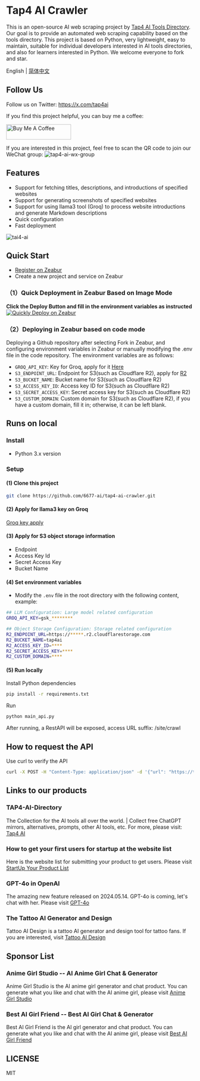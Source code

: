# Tap4 AI Crawler
This is an open-source AI web scraping project by [Tap4 AI Tools Directory](https://tap4.ai). Our goal is to provide an automated web scraping capability based on the tools directory. This project is based on Python, very lightweight, easy to maintain, suitable for individual developers interested in AI tools directories, and also for learners interested in Python. We welcome everyone to fork and star.

English | [简体中文](./README.zh-CN.md)

## Follow Us

Follow us on Twitter: https://x.com/tap4ai

If you find this project helpful, you can buy me a coffee:

<a href="https://www.buymeacoffee.com/tap4ai0o" target="_blank"><img src="https://cdn.buymeacoffee.com/buttons/default-orange.png" alt="Buy Me A Coffee" height="41" width="174"></a>

If you are interested in this project, feel free to scan the QR code to join our WeChat group: ![tap4-ai-wx-group](./images/640.jpg)

## Features

- Support for fetching titles, descriptions, and introductions of specified websites
- Support for generating screenshots of specified websites
- Support for using llama3 tool (Groq) to process website introductions and generate Markdown descriptions
- Quick configuration
- Fast deployment

![tai4-ai](./images/tap4-ai.png)

## Quick Start
- [Register on Zeabur](<https://zeabur.com?referralCode=leoli202303>)
- Create a new project and service on Zeabur
### （1）Quick Deployment in Zeabur Based on Image Mode
**Click the Deploy Button and fill in the environment variables as instructed**<br>
[![Quickly Deploy on Zeabur](https://zeabur.com/button.svg)](https://zeabur.com/templates/89NZ05)
### （2）Deploying in Zeabur based on code mode
Deploying a Github repository after selecting Fork in Zeabur, and configuring environment variables in Zeabur or manually modifying the .env file in the code repository. The environment variables are as follows:
- `GROQ_API_KEY`: Key for Groq, apply for it [Here](https://console.groq.com/keys)
- `S3_ENDPOINT_URL`: Endpoint for S3(such as Cloudflare R2), apply for [R2](https://www.cloudflare.com/zh-cn/developer-platform/r2/)
- `S3_BUCKET_NAME`: Bucket name for S3(such as Cloudflare R2)
- `S3_ACCESS_KEY_ID`: Access key ID for S3(such as Cloudflare R2)
- `S3_SECRET_ACCESS_KEY`: Secret access key for S3(such as Cloudflare R2)
- `S3_CUSTOM_DOMAIN`: Custom domain for S3(such as Cloudflare R2), if you have a custom domain, fill it in; otherwise, it can be left blank.

## Runs on local

### Install

- Python 3.x version

### Setup

#### (1) Clone this project

```sh
git clone https://github.com/6677-ai/tap4-ai-crawler.git
```

#### (2) Apply for llama3 key on Groq

[Groq key apply](https://console.groq.com/keys)

#### (3) Apply for S3 object storage information

- Endpoint
- Access Key Id
- Secret Access Key
- Bucket Name

#### (4) Set environment variables

- Modify the `.env` file in the root directory with the following content, example:

```sh
## LLM Configuration: Large model related configuration
GROQ_API_KEY=gsk_********

## Object Storage Configuration: Storage related configuration
R2_ENDPOINT_URL=https://*****.r2.cloudflarestorage.com
R2_BUCKET_NAME=tap4ai
R2_ACCESS_KEY_ID=****
R2_SECRET_ACCESS_KEY=****
R2_CUSTOM_DOMAIN=****
```

#### (5) Run locally

Install Python dependencies

```sh
pip install -r requirements.txt
```

Run

```sh
python main_api.py
```

After running, a RestAPI will be exposed, access URL suffix: /site/crawl

## How to request the API

Use curl to verify the API

```sh
curl -X POST -H "Content-Type: application/json" -d '{"url": "https://tap4.ai","tags": ["website","navigation", "search","picture","photo"]}' http://127.0.0.1:8040/site/crawl
```

## Links to our products

### TAP4-AI-Directory

The Collection for the AI tools all over the world. | Collect free ChatGPT mirrors, alternatives, prompts, other AI tools, etc. For more, please visit: [Tap4 AI](https://tap4.ai/)

### How to get your first users for startup at the website list

Here is the website list for submitting your product to get users. Please visit [StartUp Your Product List](https://github.com/6677-ai/TAP4-AI-Directory/blob/main/Startup-Your-Product-List.md)

### GPT-4o in OpenAI

The amazing new feature released on 2024.05.14. GPT-4o is coming, let's chat with her. Please visit [GPT-4o](https://openai.com/index/hello-gpt-4o/)

### The Tattoo AI Generator and Design

Tattoo AI Design is a tattoo AI generator and design tool for tattoo fans. If you are interested, visit [Tattoo AI Design](https://tattooai.design/)

## Sponsor List

### Anime Girl Studio -- AI Anime Girl Chat & Generator

Anime Girl Studio is the AI anime girl generator and chat product. You can generate what you like and chat with the AI anime girl, please visit [Anime Girl Studio](https://animegirl.studio/)

### Best AI Girl Friend -- Best AI Girl Chat & Generator

Best AI Girl Friend is the AI girl generator and chat product. You can generate what you like and chat with the AI anime girl, please visit [Best AI Girl Friend](https://aigirl.best/)

## LICENSE

MIT

